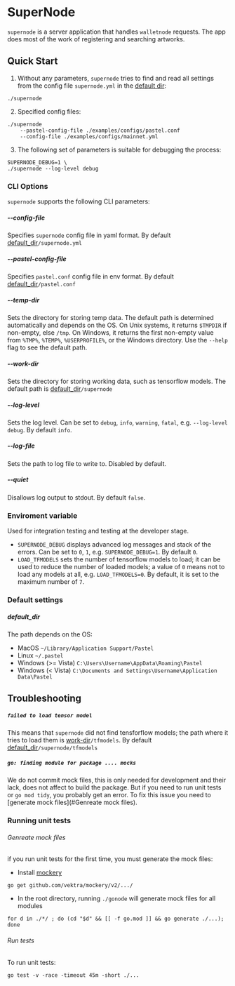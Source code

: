# SuperNode

`supernode` is a server application that handles `walletnode` requests. The app does most of the work of registering and searching artworks.


## Quick Start

1. Without any parameters, `supernode` tries to find and read all settings from the config file `supernode.yml` in the [default dir](#default_dir):

``` shell
./supernode
```

2. Specified config files:

``` shell
./supernode
    --pastel-config-file ./examples/configs/pastel.conf
    --config-file ./examples/configs/mainnet.yml
```

3. The following set of parameters is suitable for debugging the process:

``` shell
SUPERNODE_DEBUG=1 \
./supernode --log-level debug
```


### CLI Options

`supernode` supports the following CLI parameters:

##### --config-file

Specifies `supernode` config file in yaml format. By default [default_dir](#default_dir)`/supernode.yml`


##### --pastel-config-file

Specifies `pastel.conf` config file in env format. By default [default_dir](#default_dir)`/pastel.conf`


##### --temp-dir

Sets the directory for storing temp data. The default path is determined automatically and depends on the OS. On Unix systems, it returns `$TMPDIR` if non-empty, else `/tmp`. On Windows, it returns the first non-empty value from `%TMP%`, `%TEMP%`, `%USERPROFILE%`, or the Windows directory. Use the `--help` flag to see the default path.


##### --work-dir

Sets the directory for storing working data, such as tensorflow models. The default path is [default_dir](#default_dir)`/supernode`


##### --log-level

Sets the log level. Can be set to `debug`, `info`, `warning`, `fatal`, e.g. `--log-level debug`. By default `info`.


##### --log-file

Sets the path to log file to write to. Disabled by default.


##### --quiet

Disallows log output to stdout. By default `false`.


### Enviroment variable

Used for integration testing and testing at the developer stage.
* `SUPERNODE_DEBUG` displays advanced log messages and stack of the errors. Can be set to `0`, `1`, e.g. `SUPERNODE_DEBUG=1`. By default `0`.
* `LOAD_TFMODELS` sets the number of tensorflow models to load; it can be used to reduce the number of loaded models; a value of `0` means not to load any models at all, e.g. `LOAD_TFMODELS=0`. By default, it is set to the maximum number of `7`.


### Default settings

##### default_dir

The path depends on the OS:
* MacOS `~/Library/Application Support/Pastel`
* Linux `~/.pastel`
* Windows (>= Vista) `C:\Users\Username\AppData\Roaming\Pastel`
* Windows (< Vista) `C:\Documents and Settings\Username\Application Data\Pastel`

## Troubleshooting

##### `failed to load tensor model`

This means that `supernode` did not find tensforflow models; the path where it tries to load them is [work-dir](#--work-dir)`/tfmodels`. By default [default_dir](#default_dir)`/supernode/tfmodels`

##### `go: finding module for package .... mocks`

We do not commit mock files, this is only needed for development and their lack, does not affect to build the package. But if you need to run unit tests or `go mod tidy`, you probably get an error. To fix this issue you need to [generate mock files](#Genreate mock files).

### Running unit tests

###### Genreate mock files

if you run unit tests for the first time, you must generate the mock files:

* Install [mockery](https://github.com/vektra/mockery)

``` shell
go get github.com/vektra/mockery/v2/.../
```

* In the root directory, running `./gonode` will generate mock files for all modules

``` shell
for d in ./*/ ; do (cd "$d" && [[ -f go.mod ]] && go generate ./...); done
```

###### Run tests

To run unit tests:

``` shell
go test -v -race -timeout 45m -short ./...
```
